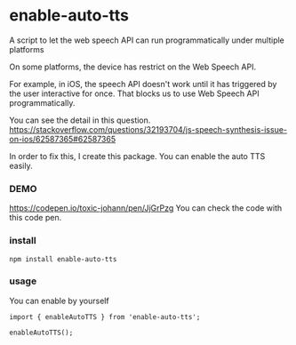 # enable-auto-tts
A script to let the web speech API can run programmatically under multiple platforms

On some platforms, the device has restrict on the Web Speech API.

For example, in iOS, the speech API doesn't work until it has triggered by the user interactive for once. That blocks us to use Web Speech API programmatically.

You can see the detail in this question. https://stackoverflow.com/questions/32193704/js-speech-synthesis-issue-on-ios/62587365#62587365

In order to fix this, I create this package. You can enable the auto TTS easily.

### DEMO

https://codepen.io/toxic-johann/pen/JjGrPzg You can check the code with this code pen.

### install
```
npm install enable-auto-tts
```

### usage

You can enable by yourself

```
import { enableAutoTTS } from 'enable-auto-tts';

enableAutoTTS();
```
